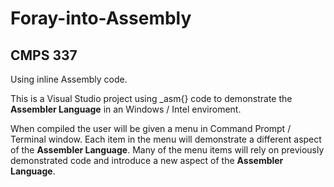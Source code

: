 # Foray-into-Assembly
## CMPS 337
Using inline Assembly code.

This is a Visual Studio project using _asm{} code to demonstrate the **Assembler Language** in an Windows / Intel enviroment.

When compiled the user will be given a menu in Command Prompt / Terminal window. Each item in the menu will demonstrate a different aspect of the **Assembler Language**. Many of the menu items will rely on previously demonstrated code and introduce a new aspect of the **Assembler Language**.
